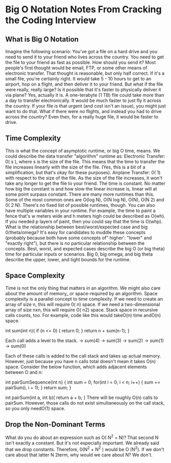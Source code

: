 # Big O Notation Notes From Cracking the Coding Interview

## What is Big O Notation

Imagine the following scenario: You've got a file on a hard drive and you need to send it to your friend who lives across the country. You need to get the file to your friend as fast as possible. How should you send it?
Most people's first thought would be email, FTP, or some other means of electronic transfer. That thought is reasonable, but only half correct.
If it's a small file, you're certainly right. It would take 5 - 10 hours to get to an airport, hop on a flight, and then deliver it to your friend.
But what if the file were really, really large? Is it possible that it's faster to physically deliver it via plane?
Yes, actually it is. A one-terabyte (1 TB) file could take more than a day to transfer electronically. It would be much faster to just fly it across the country. If your file is that urgent (and cost isn't an issue), you might just want to do that.
What if there were no flights, and instead you had to drive across the country? Even then, for a really huge file, it would be faster to drive.

## Time Complexity

This is what the concept of asymptotic runtime, or big O time, means. We could describe the data transfer "algorithm" runtime as:
Electronic Transfer: 0( s ), where s is the size of the file. This means that the time to transfer the file increases linearly with the size of the file. (Yes, this is a bit of a simplification, but that's okay for these purposes).
Airplane Transfer: 0( 1) with respect to the size of the file. As the size of the file increases, it won't take any longer to get the file to your friend. The time is constant.
No matter how big the constant is and how slow the linear increase is, linear will at some point surpass constant.
There are many more runtimes than this. Some of the most common ones are O(log N), O(N log N), O(N), O(N 2) and 0( 2 N). There's no fixed list of possible runtimes, though.
You can also have multiple variables in your runtime. For example, the time to paint a fence that's w meters wide and h meters high could be described as O(wh). If you needed p layers of paint, then you could say that the time is O(whp).
What is the relationship between best/worst/expected case and big 0/theta/omega?
It's easy for candidates to muddle these concepts (probably because both have some concepts of" higher': "lower" and "exactly right"), but there is no particular relationship between the concepts.
Best, worst, and expected cases describe the big O (or big theta) time for particular inputs or scenarios.
Big 0, big omega, and big theta describe the upper, lower, and tight bounds for the runtime.

## Space Complexity

Time is not the only thing that matters in an algorithm. We might also care about the amount of memory_ or space-required by an algorithm.
Space complexity is a parallel concept to time complexity. If we need to create an array of size n, this will require 0( n) space. If we need a two-dimensional array of size nxn, this will require O( n2) space.
Stack space in recursive calls counts, too. For example, code like this would takeO(n) time andO(n) space.

int sum(int n){
     if (n <= 0) {
        return 0;
     }
     return n + sum(n-1);
}

Each call adds a level to the stack.
-> sum(4)
-> sum(3)
-> sum(2)
-> sum(1)
-> sum(0)

Each of these calls is added to the call stack and takes up actual memory.
However, just because you have n calls total doesn't mean it takes O(n) space. Consider the below function, which adds adjacent elements between O and n:

int pairSumSequence(int n) {
    int sum = 0;
    for(int i = 0; i < n; i++)
    {
        sum += pairSum(i, i + 1);
    }
    return sum;
}

int pairSum(int a, int b){
    return a + b;
}
There will be roughly O(n) calls to pairSum. However, those calls do not exist simultaneously on the call stack, so you only needO(1) space.

## Drop the Non-Dominant Terms

What do you do about an expression such as O( N<sup>2</sup> + N)? That second N isn't exactly a constant. But it's not especially important.
We already said that we drop constants. Therefore, 0(N<sup>2</sup> + N<sup>2</sup> ) would be O (N<sup>2</sup>). If we don't care about that latter N 2term, why would we care about N? We don't.
